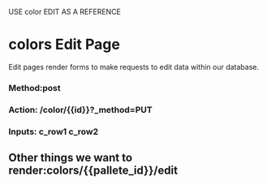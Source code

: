 USE color EDIT AS A REFERENCE
# colors Edit Page

Edit pages render forms to make requests to edit data within our database.

### Method:post
### Action: /color/{{id}}?_method=PUT
### Inputs: c_row1 c_row2

## Other things we want to render:colors/{{pallete_id}}/edit